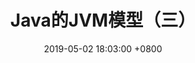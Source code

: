 ---
layout: post
title:  "Java的JVM模型（三）"
date:   2019-05-02 18:03:00 +0800
categories: Java
tags: Java JVM
---